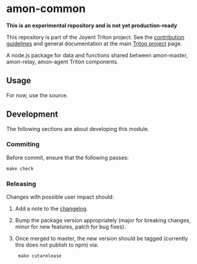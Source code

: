 # amon-common

**This is an experimental repository and is not yet production-ready**

This repository is part of the Joyent Triton project. See the [contribution
guidelines](https://github.com/joyent/triton/blob/master/CONTRIBUTING.md)
and general documentation at the main
[Triton project](https://github.com/joyent/triton) page.

A node.js package for data and functions shared between amon-master,
amon-relay, amon-agent Triton components.


## Usage

For now, use the source.


## Development

The following sections are about developing this module.

### Commiting

Before commit, ensure that the following passes:

    make check

### Releasing

Changes with possible user impact should:

1. Add a note to the [changelog](./CHANGES.md).
2. Bump the package version appropriately (major for breaking changes, minor
   for new features, patch for bug fixes).
3. Once merged to master, the new version should be tagged (currently this
   does not publish to npm) via:

        make cutarelease

